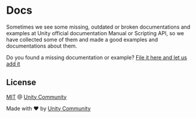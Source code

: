 # Docs
Sometimes we see some missing, outdated or broken documentations and examples at Unity official documentation Manual or Scripting API, so we have collected some of them and made a good examples and documentations about them.

Do you found a missing documentation or example? [File it here and let us add it](https://github.com/UnityCommunity/UnityLibrary/issues)

## License
[MIT](https://github.com/UnityCommunity/UnityLibrary/blob/master/LICENSE.md) @ [Unity Community](https://github.com/UnityCommunity/)

Made with :heart: by [Unity Community](https://github.com/UnityCommunity/)
